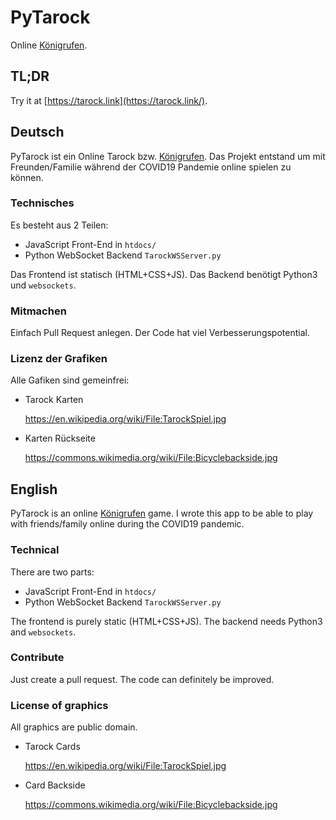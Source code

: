 # PyTarock
Online [Königrufen](https://en.wikipedia.org/wiki/K%C3%B6nigrufen).

## TL;DR
Try it at [https://tarock.link](https://tarock.link/).

## Deutsch
PyTarock ist ein Online Tarock bzw. [Königrufen](https://de.wikipedia.org/wiki/K%C3%B6nigrufen). Das Projekt
entstand um mit Freunden/Familie während der COVID19 Pandemie online spielen zu können. 

### Technisches
Es besteht aus 2 Teilen:
* JavaScript Front-End in `htdocs/`
* Python WebSocket Backend `TarockWSServer.py`

Das Frontend ist statisch (HTML+CSS+JS). Das Backend benötigt Python3 und `websockets`.

### Mitmachen
Einfach Pull Request anlegen. Der Code hat viel Verbesserungspotential.

### Lizenz der Grafiken

Alle Gafiken sind gemeinfrei:

* Tarock Karten
  
  https://en.wikipedia.org/wiki/File:TarockSpiel.jpg

* Karten Rückseite
  
  https://commons.wikimedia.org/wiki/File:Bicyclebackside.jpg

## English
PyTarock is an online [Königrufen](https://en.wikipedia.org/wiki/K%C3%B6nigrufen) game. I wrote this app to be
able to play with friends/family online during the COVID19 pandemic.

### Technical
There are two parts:
* JavaScript Front-End in `htdocs/`
* Python WebSocket Backend `TarockWSServer.py`

The frontend is purely static (HTML+CSS+JS). The backend needs Python3 and `websockets`.

### Contribute
Just create a pull request. The code can definitely be improved.

### License of graphics

All graphics are public domain.

* Tarock Cards
  
  https://en.wikipedia.org/wiki/File:TarockSpiel.jpg

* Card Backside
  
  https://commons.wikimedia.org/wiki/File:Bicyclebackside.jpg